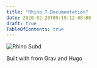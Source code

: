 ```yaml
---
title: "Rhino 7 Documentation"
date: 2020-02-28T09:19:12-08:00
draft: true
TableOfContents: true
---
```


![Rhino Subd](images/rhino_logo_quads.png)

Built with <i class="fas fa-heart"></i> from Grav and Hugo
